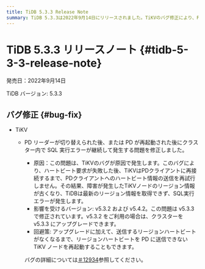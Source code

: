 ```yaml
---
title: TiDB 5.3.3 Release Note
summary: TiDB 5.3.3は2022年9月14日にリリースされました。TiKVのバグ修正により、PDリーダーの切り替え後またはPDの再起動後にクラスター内で継続的に発生するSQL実行エラーが修正されました。この問題はTiKVのバグが原因で発生しており、v5.3.3で修正されています。影響を受けるバージョンはv5.3.2とv5.4.2です。v5.3.3へのアップグレード、またはTiKVノードの再起動により、この問題を解決できます。詳細については、GitHubのIssue #12934をご覧ください。
---
```


# TiDB 5.3.3 リリースノート {#tidb-5-3-3-release-note}

発売日：2022年9月14日

TiDB バージョン: 5.3.3

## バグ修正 {#bug-fix}

-   TiKV

    -   PD リーダーが切り替えられた後、または PD が再起動された後にクラスター内で SQL 実行エラーが継続して発生する問題を修正しました。

        -   原因：この問題は、TiKVのバグが原因で発生します。このバグにより、ハートビート要求が失敗した後、TiKVはPDクライアントに再接続するまで、PDクライアントへのハートビート情報の送信を再試行しません。その結果、障害が発生したTiKVノードのリージョン情報が古くなり、TiDBは最新のリージョン情報を取得できず、SQL実行エラーが発生します。
        -   影響を受けるバージョン: v5.3.2 および v5.4.2。この問題は v5.3.3 で修正されています。v5.3.2 をご利用の場合は、クラスターを v5.3.3 にアップグレードできます。
        -   回避策: アップグレードに加えて、送信するリージョンハートビートがなくなるまで、リージョンハートビートを PD に送信できない TiKV ノードを再起動することもできます。

        バグの詳細については[＃12934](https://github.com/tikv/tikv/issues/12934)参照してください。
